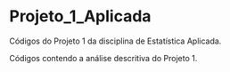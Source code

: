 # Projeto_1_Aplicada
Códigos do Projeto 1 da disciplina de Estatística Aplicada.

Códigos contendo a análise descritiva do Projeto 1.
